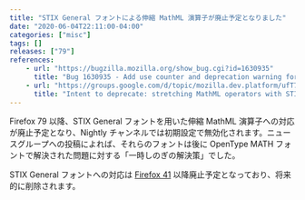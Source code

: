```yaml
---
title: "STIX General フォントによる伸縮 MathML 演算子が廃止予定となりました"
date: "2020-06-04T22:11:00-04:00"
categories: ["misc"]
tags: []
releases: ["79"]
references:
    - url: "https://bugzilla.mozilla.org/show_bug.cgi?id=1630935"
      title: "Bug 1630935 - Add use counter and deprecation warning for STIXGeneral fonts"
    - url: "https://groups.google.com/d/topic/mozilla.dev.platform/ufT7Oc42MEc/discussion"
      title: "Intent to deprecate: stretching MathML operators with STIXGeneral fonts"
---
```

Firefox 79 以降、STIX General フォントを用いた伸縮 MathML 演算子への対応が廃止予定となり、Nightly チャンネルでは初期設定で無効化されます。ニュースグループへの投稿によれば、それらのフォントは後に OpenType MATH フォントで解決された問題に対する「一時しのぎの解決策」でした。

STIX General フォントへの対応は [Firefox 41](https://www.fxsitecompat.dev/ja/docs/2015/mathml-default-font-has-been-changed/) 以降廃止予定となっており、将来的に削除されます。
